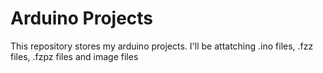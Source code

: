 # Arduino Projects
This repository stores my arduino projects. I'll be attatching .ino files, .fzz files, .fzpz files and image files
